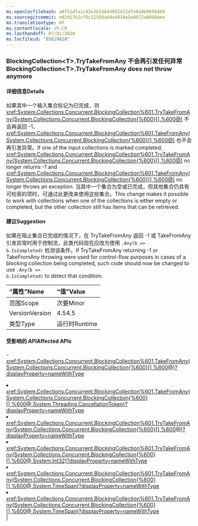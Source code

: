 ```yaml
---
ms.openlocfilehash: a8f51dfa1c82e3b166449d2432dfe8a9b96564b9
ms.sourcegitcommit: e02d17b2cf9c1258dadda4810a5e6072a0089aee
ms.translationtype: HT
ms.contentlocale: zh-CN
ms.lasthandoff: 07/01/2020
ms.locfileid: "85619828"
---
```

### <a name="blockingcollectionlttgttrytakefromany-does-not-throw-anymore"></a><span data-ttu-id="9cb93-101">BlockingCollection&lt;T&gt;.TryTakeFromAny 不会再引发任何异常</span><span class="sxs-lookup"><span data-stu-id="9cb93-101">BlockingCollection&lt;T&gt;.TryTakeFromAny does not throw anymore</span></span>

#### <a name="details"></a><span data-ttu-id="9cb93-102">详细信息</span><span class="sxs-lookup"><span data-stu-id="9cb93-102">Details</span></span>

<span data-ttu-id="9cb93-103">如果其中一个输入集合标记为已完成，则 <xref:System.Collections.Concurrent.BlockingCollection%601.TryTakeFromAny(System.Collections.Concurrent.BlockingCollection{%600}[],%600@)> 不会再返回 -1，<xref:System.Collections.Concurrent.BlockingCollection%601.TakeFromAny(System.Collections.Concurrent.BlockingCollection{%600}[],%600@)> 也不会再引发异常。</span><span class="sxs-lookup"><span data-stu-id="9cb93-103">If one of the input collections is marked completed, <xref:System.Collections.Concurrent.BlockingCollection%601.TryTakeFromAny(System.Collections.Concurrent.BlockingCollection{%600}[],%600@)> no longer returns -1 and <xref:System.Collections.Concurrent.BlockingCollection%601.TakeFromAny(System.Collections.Concurrent.BlockingCollection{%600}[],%600@)> no longer throws an exception.</span></span> <span data-ttu-id="9cb93-104">当其中一个集合为空或已完成，但其他集合仍具有可检索的项时，可通过此更改来使用这些集合。</span><span class="sxs-lookup"><span data-stu-id="9cb93-104">This change makes it possible to work with collections when one of the collections is either empty or completed, but the other collection still has items that can be retrieved.</span></span>

#### <a name="suggestion"></a><span data-ttu-id="9cb93-105">建议</span><span class="sxs-lookup"><span data-stu-id="9cb93-105">Suggestion</span></span>

<span data-ttu-id="9cb93-106">如果在阻止集合已完成的情况下，在 TryTakeFromAny 返回 -1 或 TakeFromAny 引发异常时用于控制流，此类代码现在应改为使用 <code>.Any(b =&gt; b.IsCompleted)</code> 检测该条件。</span><span class="sxs-lookup"><span data-stu-id="9cb93-106">If TryTakeFromAny returning -1 or TakeFromAny throwing were used for control-flow purposes in cases of a blocking collection being completed, such code should now be changed to use <code>.Any(b =&gt; b.IsCompleted)</code> to detect that condition.</span></span>

| <span data-ttu-id="9cb93-107">“属性”</span><span class="sxs-lookup"><span data-stu-id="9cb93-107">Name</span></span>    | <span data-ttu-id="9cb93-108">“值”</span><span class="sxs-lookup"><span data-stu-id="9cb93-108">Value</span></span>       |
|:--------|:------------|
| <span data-ttu-id="9cb93-109">范围</span><span class="sxs-lookup"><span data-stu-id="9cb93-109">Scope</span></span>   |<span data-ttu-id="9cb93-110">次要</span><span class="sxs-lookup"><span data-stu-id="9cb93-110">Minor</span></span>|
|<span data-ttu-id="9cb93-111">Version</span><span class="sxs-lookup"><span data-stu-id="9cb93-111">Version</span></span>|<span data-ttu-id="9cb93-112">4.5</span><span class="sxs-lookup"><span data-stu-id="9cb93-112">4.5</span></span>|
|<span data-ttu-id="9cb93-113">类型</span><span class="sxs-lookup"><span data-stu-id="9cb93-113">Type</span></span>|<span data-ttu-id="9cb93-114">运行时</span><span class="sxs-lookup"><span data-stu-id="9cb93-114">Runtime</span></span>

#### <a name="affected-apis"></a><span data-ttu-id="9cb93-115">受影响的 API</span><span class="sxs-lookup"><span data-stu-id="9cb93-115">Affected APIs</span></span>

-<xref:System.Collections.Concurrent.BlockingCollection%601.TakeFromAny(System.Collections.Concurrent.BlockingCollection{%600}[],%600@)?displayProperty=nameWithType></li><li><xref:System.Collections.Concurrent.BlockingCollection%601.TakeFromAny(System.Collections.Concurrent.BlockingCollection{%600}[],%600@,System.Threading.CancellationToken)?displayProperty=nameWithType></li><li><xref:System.Collections.Concurrent.BlockingCollection%601.TryTakeFromAny(System.Collections.Concurrent.BlockingCollection{%600}[],%600@)?displayProperty=nameWithType></li><li><xref:System.Collections.Concurrent.BlockingCollection%601.TryTakeFromAny(System.Collections.Concurrent.BlockingCollection{%600}[],%600@,System.Int32)?displayProperty=nameWithType></li><li><xref:System.Collections.Concurrent.BlockingCollection%601.TryTakeFromAny(System.Collections.Concurrent.BlockingCollection{%600}[],%600@,System.TimeSpan)?displayProperty=nameWithType></li><li><xref:System.Collections.Concurrent.BlockingCollection%601.TryTakeFromAny(System.Collections.Concurrent.BlockingCollection{%600}[],%600@,System.TimeSpan)?displayProperty=nameWithType></li></ul>|
